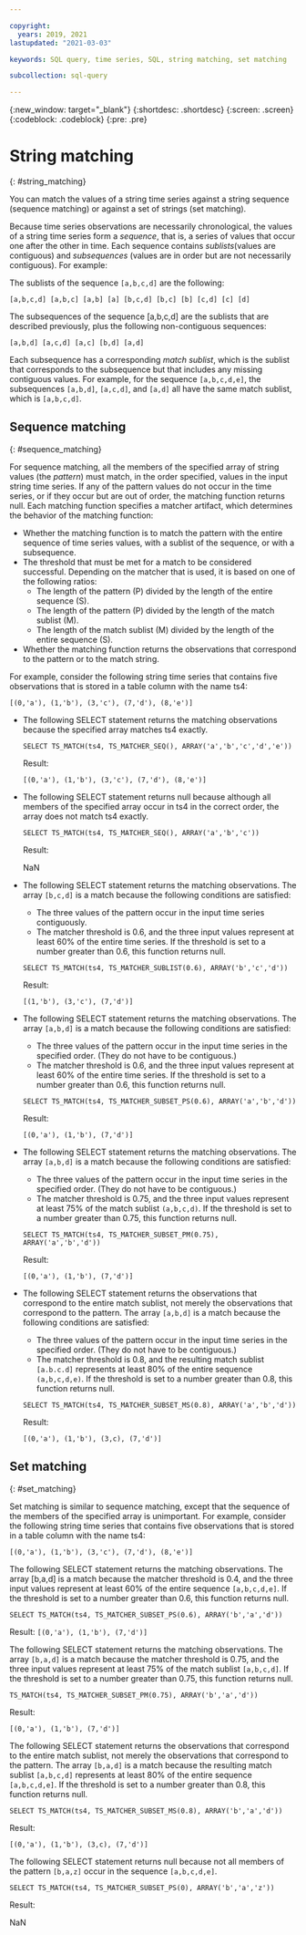 ```yaml
---

copyright:
  years: 2019, 2021
lastupdated: "2021-03-03"

keywords: SQL query, time series, SQL, string matching, set matching

subcollection: sql-query

---
```


{:new_window: target="_blank"}
{:shortdesc: .shortdesc}
{:screen: .screen}
{:codeblock: .codeblock}
{:pre: .pre}

# String matching
{: #string_matching}

You can match the values of a string time series against a string sequence (sequence matching) or against a set of strings (set matching).

Because time series observations are necessarily chronological, the values of a string time series form a *sequence*, that is, a series of values that occur one after the other in time. Each sequence contains *sublists*(values are contiguous) and *subsequences* (values are in order but are not necessarily contiguous). For example:  

The sublists of the sequence `[a,b,c,d]` are the following:  

`[a,b,c,d] [a,b,c] [a,b] [a] [b,c,d] [b,c] [b] [c,d] [c] [d]`  

The subsequences of the sequence [a,b,c,d] are the sublists that are described previously, plus the following non-contiguous sequences:  

`[a,b,d] [a,c,d] [a,c] [b,d] [a,d]`  

Each subsequence has a corresponding *match sublist*, which is the sublist that corresponds to the subsequence but that includes any missing contiguous values. For example, for the sequence `[a,b,c,d,e]`, the subsequences `[a,b,d]`, `[a,c,d]`, and `[a,d]` all have the same match sublist, which is `[a,b,c,d]`.

## Sequence matching
{: #sequence_matching}

For sequence matching, all the members of the specified array of string values (the *pattern*) must match, in the order specified, values in the input string time series. If any of the pattern values do not occur in the time series, or if they occur but are out of order, the matching function returns null. Each matching function specifies a matcher artifact, which determines the behavior of the matching function:  

-   Whether the matching function is to match the pattern with the entire sequence of time series values, with a sublist of the sequence, or with a subsequence.  
-   The threshold that must be met for a match to be considered successful. Depending on the matcher that is used, it is based on one of the following ratios:  
    - The length of the pattern (P) divided by the length of the entire sequence (S).
    - The length of the pattern (P) divided by the length of the match sublist (M).
    - The length of the match sublist (M) divided by the length of the entire sequence (S).
-   Whether the matching function returns the observations that correspond to the pattern or to the match string.  

For example, consider the following string time series that contains five observations that is stored in a table column with the name ts4:  

`[(0,'a'), (1,'b'), (3,'c'), (7,'d'), (8,'e')]`  

-   The following SELECT statement returns the matching observations because the specified array matches ts4 exactly.  

    ```
    SELECT TS_MATCH(ts4, TS_MATCHER_SEQ(), ARRAY('a','b','c','d','e'))
    ```

    Result:  

    `[(0,'a'), (1,'b'), (3,'c'), (7,'d'), (8,'e')]`  

-   The following SELECT statement returns null because although all members of the specified array occur in ts4 in the correct order, the array does not match ts4 exactly.  

    ```
    SELECT TS_MATCH(ts4, TS_MATCHER_SEQ(), ARRAY('a','b','c'))
    ```

    Result:  

    NaN  

-   The following SELECT statement returns the matching observations. The array `[b,c,d]` is a match because the following conditions are satisfied:  
    -   The three values of the pattern occur in the input time series contiguously.
    -   The matcher threshold is 0.6, and the three input values represent at least 60% of the entire time series. If the threshold is set to a number greater than 0.6, this function returns null.  
    
    ```
    SELECT TS_MATCH(ts4, TS_MATCHER_SUBLIST(0.6), ARRAY('b','c','d'))
    ```

    Result:  

    `[(1,'b'), (3,'c'), (7,'d')]`  

-   The following SELECT statement returns the matching observations. The array `[a,b,d]` is a match because the following conditions are satisfied:  
    -   The three values of the pattern occur in the input time series in the specified order. (They do not have to be contiguous.)
    -   The matcher threshold is 0.6, and the three input values represent at least 60% of the entire time series. If the threshold is set to a number greater than 0.6, this function returns null.  
    
    ```
    SELECT TS_MATCH(ts4, TS_MATCHER_SUBSET_PS(0.6), ARRAY('a','b','d'))
    ```

    Result:  

    `[(0,'a'), (1,'b'), (7,'d')]`  

-   The following SELECT statement returns the matching observations. The array `[a,b,d]` is a match because the following conditions are satisfied:  
    -   The three values of the pattern occur in the input time series in the specified order. (They do not have to be contiguous.)
    -   The matcher threshold is 0.75, and the three input values represent at least 75% of the match sublist `(a,b,c,d)`. If the threshold is set to a number greater than 0.75, this function returns null.  
    
    ```
    SELECT TS_MATCH(ts4, TS_MATCHER_SUBSET_PM(0.75), ARRAY('a','b','d'))
    ```

    Result:  

    `[(0,'a'), (1,'b'), (7,'d')]`  

-   The following SELECT statement returns the observations that correspond to the entire match sublist, not merely the observations that correspond to the pattern. The array `[a,b,d]` is a match because the following conditions are satisfied:  
    -   The three values of the pattern occur in the input time series in the specified order. (They do not have to be contiguous.)
    -   The matcher threshold is 0.8, and the resulting match sublist `[a.b.c.d]` represents at least 80% of the entire sequence `(a,b,c,d,e)`. If the threshold is set to a number greater than 0.8, this function returns null.  
    
    ```
    SELECT TS_MATCH(ts4, TS_MATCHER_SUBSET_MS(0.8), ARRAY('a','b','d'))
    ```

    Result:  

    `[(0,'a'), (1,'b'), (3,c), (7,'d')]`

## Set matching
{: #set_matching}

Set matching is similar to sequence matching, except that the sequence of the members of the specified array is unimportant. For example, consider the following string time series that contains five observations that is stored in a table column with the name ts4:  

`[(0,'a'), (1,'b'), (3,'c'), (7,'d'), (8,'e')]`  

The following SELECT statement returns the matching observations. The array [b,a,d] is a match because the matcher threshold is 0.4, and the three input values represent at least 60% of the entire sequence `[a,b,c,d,e]`. If the threshold is set to a number greater than 0.6, this function returns null.

```
SELECT TS_MATCH(ts4, TS_MATCHER_SUBSET_PS(0.6), ARRAY('b','a','d'))
```

Result:
`[(0,'a'), (1,'b'), (7,'d')]`  

The following SELECT statement returns the matching observations. The array `[b,a,d]` is a match because the matcher threshold is 0.75, and the three input values represent at least 75% of the match sublist `[a,b,c,d]`. If the threshold is set to a number greater than 0.75, this function returns null.  

```
TS_MATCH(ts4, TS_MATCHER_SUBSET_PM(0.75), ARRAY('b','a','d'))
```

Result:  

`[(0,'a'), (1,'b'), (7,'d')]`  

The following SELECT statement returns the observations that correspond to the entire match sublist, not merely the observations that correspond to the pattern. The array `[b,a,d]` is a match because the resulting match sublist `[a,b,c,d]` represents at least 80% of the entire sequence `[a,b,c,d,e]`. If the threshold is set to a number greater than 0.8, this function returns null.  

```
SELECT TS_MATCH(ts4, TS_MATCHER_SUBSET_MS(0.8), ARRAY('b','a','d'))
```

Result:  

`[(0,'a'), (1,'b'), (3,c), (7,'d')]`  

The following SELECT statement returns null because not all members of the pattern `[b,a,z]` occur in the sequence `[a,b,c,d,e]`.  

```
SELECT TS_MATCH(ts4, TS_MATCHER_SUBSET_PS(0), ARRAY('b','a','z'))
```

Result:  

NaN


